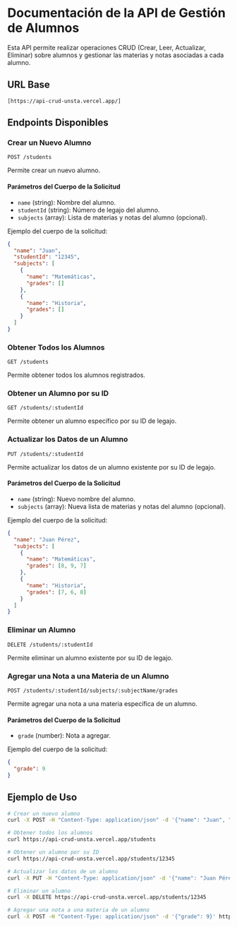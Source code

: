 # Documentación de la API de Gestión de Alumnos

Esta API permite realizar operaciones CRUD (Crear, Leer, Actualizar, Eliminar) sobre alumnos y gestionar las materias y notas asociadas a cada alumno.

## URL Base

```
[https://api-crud-unsta.vercel.app/]
```

## Endpoints Disponibles

### Crear un Nuevo Alumno

```
POST /students
```

Permite crear un nuevo alumno.

#### Parámetros del Cuerpo de la Solicitud

- `name` (string): Nombre del alumno.
- `studentId` (string): Número de legajo del alumno.
- `subjects` (array): Lista de materias y notas del alumno (opcional).

Ejemplo del cuerpo de la solicitud:

```json
{
  "name": "Juan",
  "studentId": "12345",
  "subjects": [
    {
      "name": "Matemáticas",
      "grades": []
    },
    {
      "name": "Historia",
      "grades": []
    }
  ]
}
```

### Obtener Todos los Alumnos

```
GET /students
```

Permite obtener todos los alumnos registrados.

### Obtener un Alumno por su ID

```
GET /students/:studentId
```

Permite obtener un alumno específico por su ID de legajo.

### Actualizar los Datos de un Alumno

```
PUT /students/:studentId
```

Permite actualizar los datos de un alumno existente por su ID de legajo.

#### Parámetros del Cuerpo de la Solicitud

- `name` (string): Nuevo nombre del alumno.
- `subjects` (array): Nueva lista de materias y notas del alumno (opcional).

Ejemplo del cuerpo de la solicitud:

```json
{
  "name": "Juan Pérez",
  "subjects": [
    {
      "name": "Matemáticas",
      "grades": [8, 9, 7]
    },
    {
      "name": "Historia",
      "grades": [7, 6, 8]
    }
  ]
}
```

### Eliminar un Alumno

```
DELETE /students/:studentId
```

Permite eliminar un alumno existente por su ID de legajo.

### Agregar una Nota a una Materia de un Alumno

```
POST /students/:studentId/subjects/:subjectName/grades
```

Permite agregar una nota a una materia específica de un alumno.

#### Parámetros del Cuerpo de la Solicitud

- `grade` (number): Nota a agregar.

Ejemplo del cuerpo de la solicitud:

```json
{
  "grade": 9
}
```

## Ejemplo de Uso

```bash
# Crear un nuevo alumno
curl -X POST -H "Content-Type: application/json" -d '{"name": "Juan", "studentId": "12345", "subjects": [{"name": "Matemáticas", "grades": []}, {"name": "Historia", "grades": []}]}' https://api-crud-unsta.vercel.app/students

# Obtener todos los alumnos
curl https://api-crud-unsta.vercel.app/students

# Obtener un alumno por su ID
curl https://api-crud-unsta.vercel.app/students/12345

# Actualizar los datos de un alumno
curl -X PUT -H "Content-Type: application/json" -d '{"name": "Juan Pérez", "subjects": [{"name": "Matemáticas", "grades": [8, 9, 7]}, {"name": "Historia", "grades": [7, 6, 8]}]}' https://api-crud-unsta.vercel.app/students/12345

# Eliminar un alumno
curl -X DELETE https://api-crud-unsta.vercel.app/students/12345

# Agregar una nota a una materia de un alumno
curl -X POST -H "Content-Type: application/json" -d '{"grade": 9}' https://api-crud-unsta.vercel.app/students/12345/subjects/Matemáticas/grades
```

